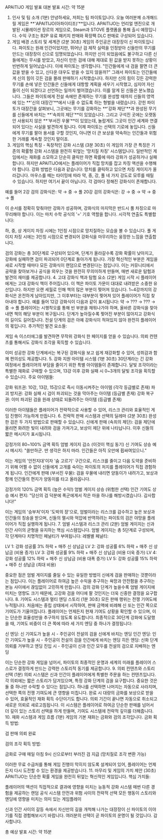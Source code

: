 APAITIJO 게임 발표 대본
발표 시간: 약 15분
1. 인사 및 팀 소개 (1분)
안녕하세요, 저희는 팀 파이토입니다.
오늘 여러분께 소개해드릴 게임은 **'APAITIJO(아파이티조)'**입니다.
APAITIJO는 언리얼 엔진으로 개발된 시뮬레이션 장르의 게임으로, Steam과 STOVE 플랫폼을 통해 출시 예정입니다. 수익 구조는 B2P 유료 패키지 판매와 확장팩 DLC 판매로 구성되어 있습니다.
2. 게임 배경 스토리 및 세계관 (2분 30초)
게임의 주인공은 대장장이 신 파이토입니다.
파이토는 원래 인간이었지만, 뛰어난 검 제작 실력을 인정받아 신들만의 무기를 만드는 대장장이 신으로 임명되었습니다. 하지만 신이 되었음에도 불구하고 다른 신들에게는 무시를 받았고, 자신이 만든 검에 대해 제대로 된 값을 받지 못하는 상황이 빈번하게 일어났습니다.
이에 파이토는 생각합니다. "인간들에게 내 검을 팔면 더 큰 값을 받을 수 있고, 신다운 대우도 받을 수 있지 않을까?"
그래서 파이토는 인간들에게 신의 힘이 깃든 검을 몰래 판매하기 시작했습니다. 하지만 신의 힘이 깃든 강력한 무기를 손에 넣은 인간들은 신들에게 대항할 계획을 세우기 시작했고, 심지어 자신들이 신이 되겠다고 선언하는 일까지 벌어졌습니다.
이를 알게 된 신들은 분노했습니다. 그들은 파이토에게 전설 속에만 존재하는 무기를 완성할 때까지 신들의 영역에 있는 **'신의 대장간'**에서 나올 수 없도록 하는 형벌을 내렸습니다.
갇힌 파이토가 대장간을 살펴보니, 그곳에는 무기를 강화하는 **'강화 제단'**과 완성된 무기를 신들에게 바치는 **'속죄의 제단'**이 있었습니다. 그리고 구석진 곳에는 오랫동안 사용되지 않은 **'부서진 우물'**이 있었는데, 놀랍게도 그곳이 인간 세계와 연결되어 있다는 사실을 발견하게 됩니다.
이제 파이토는 선택의 기로에 놓입니다. 신들에게 무기를 팔아 용서를 구할 것인지, 아니면 더 큰 보상을 약속하는 인간들과 위험한 거래를 계속할 것인지 말이죠.
3. 게임의 핵심 특징 - 독창적인 강화 시스템 (3분 30초)
이 게임의 가장 큰 특징은 기존의 확률형 강화 시스템을 완전히 뒤엎는 '망치질 차징' 시스템입니다.
일반적인 게임에서는 재화를 소모하고 단순히 클릭만 하면 확률에 따라 강화가 성공하거나 실패합니다. 하지만 APAITIJO에서는 플레이어가 직접 망치를 잡고 차징 액션을 수행해야 합니다.
강화 방법은 다음과 같습니다:
망치를 클릭하고 있으면 차징 게이지가 올라갑니다. 마우스를 떼는 타이밍에 따라 약, 중, 강, 풀 네 가지 강도로 모루를 때릴 수 있습니다.
하지만 여기서 끝이 아닙니다. 각 검마다 정해진 강화식이 존재합니다.

예를 들어 2강 검의 강화식은: 약 → 중 → 풀
20강 검의 강화식은: 강 → 중 → 약 → 중 → 풀

이 순서를 정확히 맞춰야만 강화가 성공하며, 강화식의 마지막은 반드시 풀 차징으로 마무리해야 합니다. 이는 마치 수학 공식의 '=' 기호 역할을 합니다.
시각적 연출도 특별합니다:

하, 중, 상 게이지 차징 시에는 1인칭 시점으로 망치질하는 모습을 볼 수 있습니다.
풀 게이지 차징 시에는 3인칭 시점으로 변경되어 강화식을 마무리하는 웅장한 느낌을 연출합니다.

검의 강화는 총 30단계로 구성되어 있으며, 단계가 올라갈수록 강화 확률이 낮아지고, 강화에 실패하면 검이 파괴되어 0단계로 돌아가게 됩니다.
가장 혁신적인 부분은 게임을 새로 시작할 때마다 모든 강화식이 랜덤으로 변경된다는 점입니다. 이는 커뮤니티에서 공략을 찾아보거나 공식을 외우는 것을 완전히 무의미하게 만들며, 매번 새로운 탐험과 발견의 재미를 제공합니다.
4. 고대 강화식 책과 탐험 요소 (2분)
게임 시작 시 플레이어에게는 고대 강화식 책이 주어집니다. 이 책은 파이토 가문이 대대로 내려받은 소중한 유산입니다.
하지만 오랜 세월로 인해 책의 많은 부분이 찢어져 있습니다. 1~4강까지의 강화식은 온전하게 남아있지만, 그 이후부터는 대부분이 찢어져 있어 플레이어가 직접 찾아내야 합니다.
예를 들어 12강 강화식이 다음과 같이 표시됩니다:
약 → ??? → ??? → 중 → 풀
플레이어는 시행착오를 통해 빈 부분을 채워나가야 하며, 올바른 강화식을 찾아내면 책의 해당 부분이 복구됩니다. 단계가 높아질수록 찢어진 부분이 많아지고 강화식의 길이도 길어집니다. 전설 단계의 검은 아예 강화식이 적혀있지 않아 완전히 플레이어의 몫입니다.
추가적인 발견 요소들:

게임 속 이스터에그를 발견하면 무작위 강화식 한 페이지를 얻을 수 있습니다.
의뢰 컨텐츠를 통해서도 강화식 조각을 획득할 수 있습니다.

이미 성공한 강화 단계에서는 복구된 강화식을 보고 쉽게 재강화할 수 있어, 성취감과 함께 편의성도 제공합니다.
5. 강화 지원 아이템 시스템 (1분 30초)
30단계라는 긴 강화 여정에서 플레이어의 부담을 줄이기 위한 특별 아이템들이 존재합니다.
달빛 조각이라는 특별한 재화로 구매할 수 있으며, 13강 이후 강화 실패 시 0~3개의 달빛 조각을 획득할 수 있습니다.
주요 아이템들:

강화 워프권: 10강, 13강, 15강으로 즉시 이동시켜주는 아이템 (각각 등급별로 존재)
파괴 방지권: 강화 실패 시 검이 파괴되는 것을 막아주는 아이템 (등급별 존재)
강화 복구권: 이미 파괴된 검을 원래 상태로 되돌려주는 아이템 (등급별 존재)

이러한 아이템들은 플레이어가 전략적으로 사용할 수 있어, 리스크 관리와 효율적인 게임 진행이 가능하게 만듭니다.
6. 전략적 판매 시스템과 선택의 딜레마 (2분 30초)
완성한 검은 두 가지 방법으로 판매할 수 있습니다.
신에게 판매 (속죄의 제단):
검을 제단에 올리면 화려한 빛이 내려와 검을 가져가고, 보상이 제단 위에 나타납니다. 이후 신들의 짧은 메시지가 표시됩니다.

감정가의 80~100% 금액 획득
엄벌 게이지 감소 (이것이 핵심 동기)
신 기여도 상승
예시 메시지: "쓸만하군. 딴 생각은 하지 마라. 인간들은 아직 오만에 휩싸여있으니."

이는 게임의 '안전지대'이자 '숨 고르기' 구간으로, 리스크를 줄이고 다음 도약을 준비하기 위해 어쩔 수 없이 신들에게 고개를 숙이는 파이토의 처지를 플레이어가 직접 경험하게 됩니다.
인간에게 판매 (부서진 우물):
검을 우물에 내리면 양동이가 내려가고, 보상과 함께 인간들의 편지가 양동이를 타고 올라옵니다.

감정가의 120% 금액 획득 (높은 수익!)
엄벌 게이지 상승 (위험한 선택)
인간 기여도 상승
예시 편지: "당신의 검 덕분에 폭군에게서 작은 마을 하나를 해방시켰습니다. 감사합니다!"

이는 게임의 '승부처'이자 '도박의 장'으로, 엄벌이라는 리스크를 감수하고 높은 보상과 인간들의 칭송을 받으며, 신들의 멸시와 억압에 반역하려는 파이토의 검은 야망을 플레이어가 직접 실행하게 됩니다.
7. 엄벌 시스템과 리스크 관리 (2분)
엄벌 게이지는 신과 인간 사이의 균형을 유지하는 핵심 시스템입니다.
엄벌 게이지는 총 5단계로 구성되며, 각 단계마다 치명적인 페널티가 부여됩니다:
레벨별 페널티:

LV 1: 강화 성공률 3% 하락 + 매주 신 상납금
LV 2: 강화 성공률 6% 하락 + 매주 신 상납금 (비용 증가)
LV 3: 강화 성공률 9% 하락 + 매주 신 상납금 (비용 더욱 증가)
LV 4: 강화 성공률 12% 하락 + 매주 신 상납금 (비용 대폭 증가)
LV 5: 강화 성공률 15% 하락 + 매주 신 상납금 (최대 비용)

중요한 점은 엄벌 게이지를 줄일 수 있는 유일한 방법이 신에게 검을 판매하는 것뿐이라는 점입니다. 이는 플레이어로 하여금 높은 수익을 추구하는 욕망과 안전함을 추구하는 본능 사이에서 끊임없이 고민하게 만듭니다.
검의 강화 단계가 높을수록 엄벌 게이지에 미치는 영향도 크기 때문에, 고강화 검을 어디에 팔 것인지는 더욱 신중한 결정을 요구합니다.
8. 기여도 시스템과 멀티 엔딩 스토리 (1분 30초)
모든 판매 행위는 전쟁 기여도에 누적됩니다. 처음에는 중립 상태에서 시작하여, 판매 금액에 비례해 신 또는 인간 쪽으로 기여도가 기울어집니다.
플레이어는 언제든지 현재 기여도 상황을 확인할 수 있으며, 이는 단순한 효율성만을 추구하지 않도록 유도합니다.
최종적으로 30단계 강화에 도달했을 때, 기여도 비중이 더 큰 쪽에 따라 세 가지 엔딩 중 하나가 결정됩니다:

신 엔딩: 신 기여도가 높을 시 - 주인공이 전설의 검을 신에게 바치는 엔딩
인간 엔딩: 인간 기여도가 높을 시 - 주인공이 전설의 검을 인간에게 바치는 엔딩
히든 엔딩: 신화 단계 의뢰를 거부하고 엔딩 진입 시 - 주인공이 신과 인간 모두를 전설의 검으로 지배하는 엔딩

이는 단순한 강화 게임을 넘어서, 파이토의 최종적인 운명과 세계의 미래를 플레이어 스스로가 결정하게 만드는 강력한 스토리적 동기를 제공합니다.
9. 의뢰 컨텐츠와 스토리 선택 (1분)
의뢰 시스템은 신과 인간이 플레이어에게 특별한 주문을 하는 컨텐츠입니다.
각 의뢰에는 짧은 스토리가 담겨있으며, 특정 강화 단계의 검을 요구합니다. 중요한 것은 둘 중 하나만 수락할 수 있다는 점입니다. 하나를 선택하면 나머지는 자동으로 사라지며, 선택한 쪽의 전쟁 기여도에 큰 영향을 미칩니다.
완료 시 대량의 금화를 보상으로 받을 수 있어, 효율적인 재화 획득 수단이기도 합니다. 의뢰 기간이 끝나면 자동으로 취소되고 새로운 의뢰로 새로고침됩니다.
이 시스템은 플레이어로 하여금 단순한 판매를 넘어서 더 깊이 있는 스토리 선택을 하게 만들며, 기여도 시스템에 전략적 깊이를 더해줍니다.
10. 재화 시스템과 게임 흐름 (1분)
게임의 기본 재화는 금화와 검의 조각입니다.
금화 획득 방법:

검 판매
의뢰 완료

검의 조각 획득 방법:

금화로 구매
매일 아침 9시 신으로부터 부러진 검 지급 (망치질로 조각 변환 가능)

이러한 무료 수급처를 통해 게임 진행이 막히지 않도록 설계되어 있어, 플레이어는 언제든지 다시 도전할 수 있는 환경을 제공받습니다.
11. 마무리 및 게임의 가치 제안 (30초)
APAITIJO는 단순한 확률 게임을 완전히 뒤엎는 혁신적인 게임입니다.
핵심 가치들:

플레이어의 액션이 직접적으로 결과에 영향을 미치는 능동적 강화 시스템
매번 다른 경험을 제공하는 랜덤 공식 시스템
안전과 위험 사이의 전략적 선택
모든 행동이 스토리와 엔딩에 영향을 미치는 의미 있는 게임플레이

신과 인간 사이의 갈등 속에서 자신만의 길을 개척해 나가는 대장장이 신 파이토의 이야기를 직접 경험해보시기 바랍니다.
여러분의 선택이 곧 파이토의 운명이 될 것입니다.
감사합니다.

총 예상 발표 시간: 약 15분
